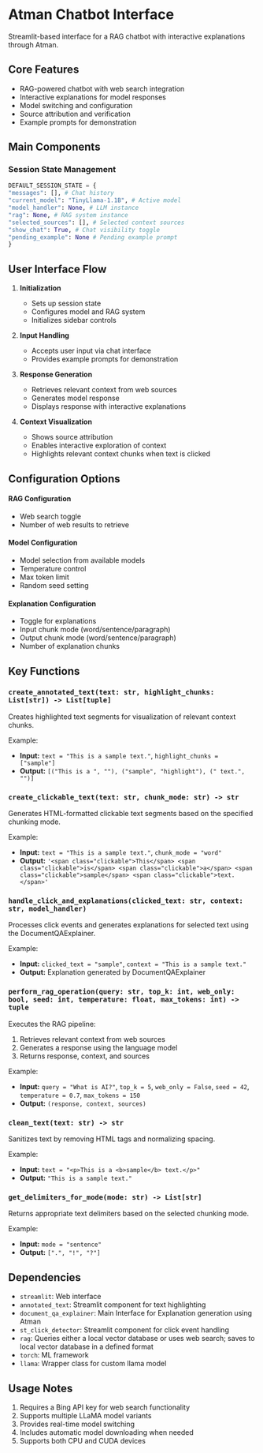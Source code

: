 # Atman Chatbot Interface

Streamlit-based interface for a RAG chatbot with interactive explanations through Atman.

## Core Features

- RAG-powered chatbot with web search integration
- Interactive explanations for model responses
- Model switching and configuration
- Source attribution and verification
- Example prompts for demonstration

## Main Components

### Session State Management

```python
DEFAULT_SESSION_STATE = {
"messages": [], # Chat history
"current_model": "TinyLlama-1.1B", # Active model
"model_handler": None, # LLM instance
"rag": None, # RAG system instance
"selected_sources": [], # Selected context sources
"show_chat": True, # Chat visibility toggle
"pending_example": None # Pending example prompt
}
```

## User Interface Flow

1. **Initialization**
   - Sets up session state
   - Configures model and RAG system
   - Initializes sidebar controls

2. **Input Handling**
   - Accepts user input via chat interface
   - Provides example prompts for demonstration

3. **Response Generation**
   - Retrieves relevant context from web sources
   - Generates model response
   - Displays response with interactive explanations

4. **Context Visualization**
   - Shows source attribution
   - Enables interactive exploration of context
   - Highlights relevant context chunks when text is clicked

## Configuration Options

#### RAG Configuration
- Web search toggle
- Number of web results to retrieve

#### Model Configuration
- Model selection from available models
- Temperature control
- Max token limit
- Random seed setting

#### Explanation Configuration
- Toggle for explanations
- Input chunk mode (word/sentence/paragraph)
- Output chunk mode (word/sentence/paragraph)
- Number of explanation chunks

## Key Functions

### `create_annotated_text(text: str, highlight_chunks: List[str]) -> List[tuple]`
Creates highlighted text segments for visualization of relevant context chunks.

Example:
- **Input:** `text = "This is a sample text."`, `highlight_chunks = ["sample"]`
- **Output:** `[("This is a ", ""), ("sample", "highlight"), (" text.", "")]`

### `create_clickable_text(text: str, chunk_mode: str) -> str`
Generates HTML-formatted clickable text segments based on the specified chunking mode.

Example:
- **Input:** `text = "This is a sample text."`, `chunk_mode = "word"`
- **Output:** `'<span class="clickable">This</span> <span class="clickable">is</span> <span class="clickable">a</span> <span class="clickable">sample</span> <span class="clickable">text.</span>'`

### `handle_click_and_explanations(clicked_text: str, context: str, model_handler)`
Processes click events and generates explanations for selected text using the DocumentQAExplainer.

Example:
- **Input:** `clicked_text = "sample"`, `context = "This is a sample text."`
- **Output:** Explanation generated by DocumentQAExplainer

### `perform_rag_operation(query: str, top_k: int, web_only: bool, seed: int, temperature: float, max_tokens: int) -> tuple`
Executes the RAG pipeline:
1. Retrieves relevant context from web sources
2. Generates a response using the language model
3. Returns response, context, and sources

Example:
- **Input:** `query = "What is AI?"`, `top_k = 5`, `web_only = False`, `seed = 42`, `temperature = 0.7`, `max_tokens = 150`
- **Output:** `(response, context, sources)`

### `clean_text(text: str) -> str`
Sanitizes text by removing HTML tags and normalizing spacing.

Example:
- **Input:** `text = "<p>This is a <b>sample</b> text.</p>"`
- **Output:** `"This is a sample text."`

### `get_delimiters_for_mode(mode: str) -> List[str]`
Returns appropriate text delimiters based on the selected chunking mode.

Example:
- **Input:** `mode = "sentence"`
- **Output:** `[".", "!", "?"]`


## Dependencies

- `streamlit`: Web interface
- `annotated_text`: Streamlit component for text highlighting
- `document_qa_explainer`: Main Interface for Explanation generation using Atman
- `st_click_detector`: Streamlit component for click event handling
- `rag`: Queries either a local vector database or uses web search; saves to local vector database in a defined format
- `torch`: ML framework
- `llama`: Wrapper class for custom llama model

## Usage Notes

1. Requires a Bing API key for web search functionality
2. Supports multiple LLaMA model variants
3. Provides real-time model switching
4. Includes automatic model downloading when needed
5. Supports both CPU and CUDA devices
